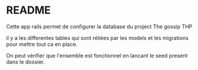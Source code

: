 # README
Cette app rails permet de configurer la database du project The gossip THP

il y a les differentes tables qui sont réliées par les models et les migrations pour mettre tout ca en place.

On peut vérifier que l'ensemble est fonctionnel en lancant le seed present dans le dossier.
